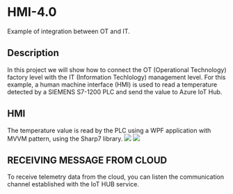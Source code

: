 # HMI-4.0
Example of integration between OT and IT.

## Description

In this project we will show how to connect the OT (Operational Technology) factory level with the IT (Information Techlology) management level.
For this example, a human machine interface (HMI) is used to read a temperature detected by a SIEMENS S7-1200 PLC and send the value to Azure IoT Hub.

## HMI
The temperature value is read by the PLC using a WPF application with MVVM pattern, using the Sharp7 library.
![](https://user-images.githubusercontent.com/12815808/39473065-49452cf2-4d4d-11e8-8c8b-02bcb5a2dae1.png)
![](https://user-images.githubusercontent.com/12815808/39473417-136fd274-4d4f-11e8-8f4c-a73068da4fb2.png)

## RECEIVING MESSAGE FROM CLOUD
To receive telemetry data from the cloud, you can listen the communication channel established with the IoT HUB service.
